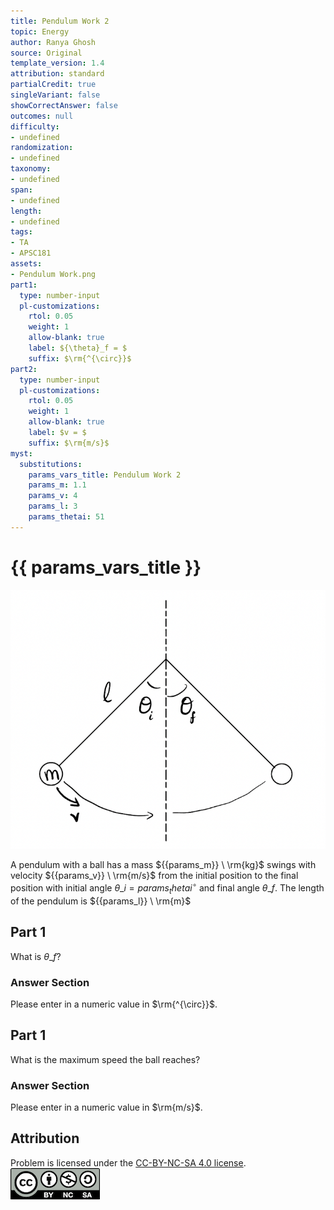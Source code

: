 ```yaml
---
title: Pendulum Work 2
topic: Energy
author: Ranya Ghosh
source: Original
template_version: 1.4
attribution: standard
partialCredit: true
singleVariant: false
showCorrectAnswer: false
outcomes: null
difficulty:
- undefined
randomization:
- undefined
taxonomy:
- undefined
span:
- undefined
length:
- undefined
tags:
- TA
- APSC181
assets:
- Pendulum Work.png
part1:
  type: number-input
  pl-customizations:
    rtol: 0.05
    weight: 1
    allow-blank: true
    label: ${\theta}_f = $
    suffix: $\rm{^{\circ}}$
part2:
  type: number-input
  pl-customizations:
    rtol: 0.05
    weight: 1
    allow-blank: true
    label: $v = $
    suffix: $\rm{m/s}$
myst:
  substitutions:
    params_vars_title: Pendulum Work 2
    params_m: 1.1
    params_v: 4
    params_l: 3
    params_thetai: 51
---
```

# {{ params_vars_title }}
<img src="Pendulum Work.png" width=800>

A pendulum with a ball has a mass ${{params_m}} \ \rm{kg}$ swings with velocity ${{params_v}} \ \rm{m/s}$ from the initial position to the final position with initial angle
${\theta}\_i = {{params_thetai}}^{\circ}$ and final angle ${\theta}\_f$. The length of the pendulum is ${{params_l}} \ \rm{m}$

## Part 1

What is ${\theta}\_f$?

### Answer Section

Please enter in a numeric value in $\rm{^{\circ}}$.

## Part 1

What is the maximum speed the ball reaches?

### Answer Section

Please enter in a numeric value in $\rm{m/s}$.

## Attribution

Problem is licensed under the [CC-BY-NC-SA 4.0 license](https://creativecommons.org/licenses/by-nc-sa/4.0/).<br> ![The Creative Commons 4.0 license requiring attribution-BY, non-commercial-NC, and share-alike-SA license.](https://raw.githubusercontent.com/firasm/bits/master/by-nc-sa.png)